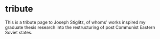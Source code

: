 # tribute
This is a tribute page to Joseph Stiglitz, of whoms' works inspired my graduate thesis research into the restructuring of post Communist Eastern Soviet states.  
